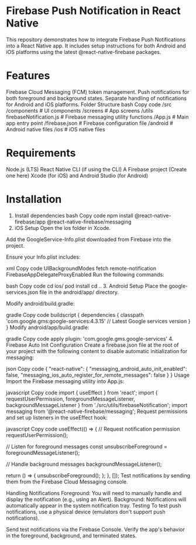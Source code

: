 

# Firebase Push Notification in React Native
This repository demonstrates how to integrate Firebase Push Notifications into a React Native app. It includes setup instructions for both Android and iOS platforms using the latest @react-native-firebase packages.

# Features
Firebase Cloud Messaging (FCM) token management.
Push notifications for both foreground and background states.
Separate handling of notifications for Android and iOS platforms.
Folder Structure
bash
Copy code
/src
  /components         # UI components
  /screens            # App screens
  /utils
    firebaseNotification.js  # Firebase messaging utility functions
/App.js                # Main app entry point
/firebase.json         # Firebase configuration file
/android               # Android native files
/ios                   # iOS native files

# Requirements
Node.js (LTS)
React Native CLI (if using the CLI)
A Firebase project (Create one here)
Xcode (for iOS) and Android Studio (for Android)
# Installation
1. Install dependencies
bash
Copy code
npm install @react-native-firebase/app @react-native-firebase/messaging
2. iOS Setup
Open the ios folder in Xcode.

Add the GoogleService-Info.plist downloaded from Firebase into the project.

Ensure your Info.plist includes:

xml
Copy code
<key>UIBackgroundModes</key>
<array>
    <string>fetch</string>
    <string>remote-notification</string>
</array>
<key>FirebaseAppDelegateProxyEnabled</key>
<false/>
Run the following commands:

bash
Copy code
cd ios/
pod install
cd ..
3. Android Setup
Place the google-services.json file in the android/app/ directory.

Modify android/build.gradle:

gradle
Copy code
buildscript {
    dependencies {
        classpath 'com.google.gms:google-services:4.3.15'  // Latest Google services version
    }
}
Modify android/app/build.gradle:

gradle
Copy code
apply plugin: 'com.google.gms.google-services'
4. Firebase Auto Init Configuration
Create a firebase.json file at the root of your project with the following content to disable automatic initialization for messaging:

json
Copy code
{
  "react-native": {
    "messaging_android_auto_init_enabled": false,
    "messaging_ios_auto_register_for_remote_messages": false
  }
}
Usage
Import the Firebase messaging utility into App.js:

javascript
Copy code
import { useEffect } from 'react';
import { requestUserPermission, foregroundMessageListener, backgroundMessageListener } from './src/utils/firebaseNotification';
import messaging from '@react-native-firebase/messaging';
Request permissions and set up listeners in the useEffect hook:

javascript
Copy code
useEffect(() => {
  // Request notification permission
  requestUserPermission();

  // Listen for foreground messages
  const unsubscribeForeground = foregroundMessageListener();

  // Handle background messages
  backgroundMessageListener();

  return () => {
    unsubscribeForeground();
  };
}, []);
Test notifications by sending them from the Firebase Cloud Messaging console.

Handling Notifications
Foreground: You will need to manually handle and display the notification (e.g., using an Alert).
Background: Notifications will automatically appear in the system notification tray.
Testing
To test push notifications, use a physical device (emulators don't support push notifications).

Send test notifications via the Firebase Console.
Verify the app's behavior in the foreground, background, and terminated states.